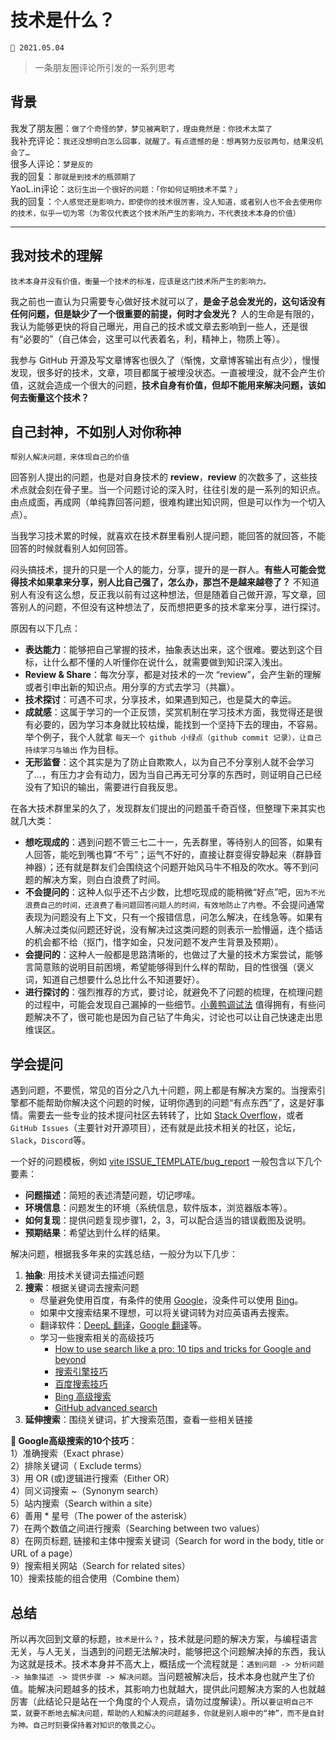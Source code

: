 # 技术是什么？

`📅 2021.05.04`

> 一条朋友圈评论所引发的一系列思考

## 背景

我发了朋友圈：`做了个奇怪的梦，梦见被离职了，理由竟然是：你技术太菜了` \
我补充评论：`我还没想明白怎么回事，就醒了。有点遗憾的是：想再努力反驳两句，结果没机会了…` \
很多人评论：`梦是反的` \
我的回复：`那就是到技术的瓶颈期了` \
YaoL.in评论：`这衍生出一个很好的问题：「你如何证明技术不菜？」` \
我的回复：`个人感觉还是影响力，即使你的技术很厉害，没人知道，或者别人也不会去使用你的技术，似乎一切为零（为零仅代表这个技术所产生的影响力，不代表技术本身的价值）`

---

## 我对技术的理解

`技术本身并没有价值，衡量一个技术的标准，应该是这门技术所产生的影响力。`

我之前也一直认为只需要专心做好技术就可以了，**是金子总会发光的，这句话没有任何问题，但是缺少了一个很重要的前提，何时才会发光？** 人的生命是有限的，我认为能够更快的将自己曝光，用自己的技术或文章去影响到一些人，还是很有“必要的”（自己体会，这里可以代表着名，利，精神上，物质上等）。

我参与 GitHub 开源及写文章博客也很久了（惭愧，文章博客输出有点少），慢慢发现，很多好的技术，文章，项目都属于被埋没状态。一直被埋没，就不会产生价值，这就会造成一个很大的问题，**技术自身有价值，但却不能用来解决问题，该如何去衡量这个技术？**

## 自己封神，不如别人对你称神

`帮别人解决问题，来体现自己的价值`

回答别人提出的问题，也是对自身技术的 **review**，**review** 的次数多了，这些技术点就会刻在骨子里。当一个问题讨论的深入时，往往引发的是一系列的知识点。由点成面，再成网（单纯靠回答问题，很难构建出知识网，但是可以作为一个切入点）。

当我学习技术累的时候，就喜欢在技术群里看别人提问题，能回答的就回答，不能回答的时候就看别人如何回答。

闷头搞技术，提升的只是一个人的能力，分享，提升的是一群人。**有些人可能会觉得技术如果拿来分享，别人比自己强了，怎么办，那岂不是越来越卷了？** 不知道别人有没有这么想，反正我以前有过这种想法，但是随着自己做开源，写文章，回答别人的问题，不但没有这种想法了，反而想把更多的技术拿来分享，进行探讨。

原因有以下几点：

* **表达能力**：能够把自己掌握的技术，抽象表达出来，这个很难。要达到这个目标，让什么都不懂的人听懂你在说什么，就需要做到知识深入浅出。
* **Review & Share**：每次分享，都是对技术的一次 “review”，会产生新的理解或者引申出新的知识点。用分享的方式去学习（共赢）。
* **技术探讨**：可遇不可求，分享技术，如果遇到知己，也是莫大的幸运。
* **成就感**：这属于学习的一个正反馈，奖赏机制在学习技术方面，我觉得还是很有必要的，因为学习本身就比较枯燥，能找到一个坚持下去的理由，不容易。举个例子，我个人就拿 `每天一个 github 小绿点（github commit 记录），让自己持续学习与输出` 作为目标。
* **无形监督**：这个其实是为了防止自欺欺人，以为自己不分享别人就不会学习了...，有压力才会有动力，因为当自己再无可分享的东西时，则证明自己已经没有了知识的输出，需要进行自我反思。

在各大技术群里呆的久了，发现群友们提出的问题虽千奇百怪，但整理下来其实也就几大类：

* **想吃现成的**：遇到问题不管三七二十一，先丢群里，等待别人的回答，如果有人回答，能吃到嘴也算“不亏”；运气不好的，直接让群变得安静起来（群静音神器）；还有就是群友们会围绕这个问题开始风马牛不相及的吹水。等不到问题的解决方案，则白白浪费了时间。
* **不会提问的**：这种人似乎还不占少数，比想吃现成的能稍微“好点”吧，`因为不光浪费自己的时间，还浪费了看问题回答问题人的时间，有效地防止了内卷`。不会提问通常表现为问题没有上下文，只有一个报错信息，问怎么解决，在线急等。如果有人解决过类似问题还好说，没有解决过这类问题的则表示一脸懵逼，连个插话的机会都不给（抠门，惜字如金，只发问题不发产生背景及预期）。
* **会提问的**：这种人一般都是思路清晰的，也做过了大量的技术方案尝试，能够言简意赅的说明目前困境，希望能够得到什么样的帮助，目的性很强（褒义词，知道自己想要什么总比什么不知道要好）。
* **进行探讨的**：强烈推荐的方式，要讨论，就避免不了问题的梳理，在梳理问题的过程中，可能会发现自己漏掉的一些细节。[小黄鸭调试法](https://baike.baidu.com/item/%E5%B0%8F%E9%BB%84%E9%B8%AD%E8%B0%83%E8%AF%95%E6%B3%95/16569594) 值得拥有，有些问题解决不了，很可能也是因为自己钻了牛角尖，讨论也可以让自己快速走出思维误区。

## 学会提问

遇到问题，不要慌，常见的百分之八九十问题，网上都是有解决方案的。当搜索引擎都不能帮助你解决这个问题的时候，证明你遇到的问题“有点东西”了，这是好事情。需要去一些专业的技术提问社区去转转了，比如 [Stack Overflow](https://stackoverflow.com)，或者 `GitHub Issues`（主要针对开源项目），还有就是此技术相关的社区，论坛，`Slack`，`Discord`等。

一个好的问题模板，例如 [vite ISSUE_TEMPLATE/bug_report](https://github.com/vitejs/vite/blob/main/.github/ISSUE_TEMPLATE/bug_report.yml) 一般包含以下几个要素：

* **问题描述**：简短的表述清楚问题，切记啰嗦。
* **环境信息**：问题发生的环境（系统信息，软件版本，浏览器版本等）。
* **如何复现**：提供问题复现步骤1，2，3，可以配合适当的错误截图及说明。
* **预期结果**：希望达到什么样的结果。

解决问题，根据我多年来的实践总结，一般分为以下几步：

1. **抽象**: 用技术关键词去描述问题
2. **搜索**：根据关键词去搜索问题
   * 尽量避免使用百度，有条件的使用 [Google](https://www.google.com)，没条件可以使用 [Bing](https://www.bing.com)。
   * 如果中文搜索结果不理想，可以将关键词转为对应英语再去搜索。
   * 翻译软件：[DeepL 翻译](https://www.deepl.com)，[Google 翻译](https://translate.google.cn)等。
   * 学习一些搜索相关的高级技巧
     * [How to use search like a pro: 10 tips and tricks for Google and beyond](https://www.theguardian.com/technology/2016/jan/15/how-to-use-search-like-a-pro-10-tips-and-tricks-for-google-and-beyond)
     * [搜索引擎技巧](https://baike.baidu.com/item/%E6%90%9C%E7%B4%A2%E5%BC%95%E6%93%8E%E6%8A%80%E5%B7%A7)
     * [百度搜索技巧](https://jingyan.baidu.com/article/0964eca24b71978285f536f4.html)
     * [Bing 高级搜索](http://help.bing.microsoft.com/apex/index/18/zh-CHS/10002)
     * [GitHub advanced search](https://github.com/search/advanced)
3. **延伸搜索**：围绕关键词，扩大搜索范围，查看一些相关链接

**🎉 Google高级搜索的10个技巧**：\
1）准确搜索（Exact phrase）\
2）排除关键词（ Exclude terms）\
3）用 OR (或)逻辑进行搜索（Either OR）\
4）同义词搜索 ~（Synonym search）\
5）站内搜索（Search within a site）\
6）善用 * 星号（The power of the asterisk）\
7）在两个数值之间进行搜索（Searching between two values）\
8）在网页标题, 链接和主体中搜索关键词（Search for word in the body, title or URL of a page）\
9）搜索相关网站（Search for related sites）\
10）搜索技能的组合使用（Combine them）

## 总结

所以再次回到文章的标题，`技术是什么？`，技术就是问题的解决方案，与编程语言无关，与人无关，当遇到的问题无法解决时，能够把这个问题解决掉的东西，我认为这就是技术。技术本身并不高大上，概括成一个流程就是：`遇到问题 -> 分析问题 -> 抽象描述 -> 提供步骤 -> 解决问题`。当问题被解决后，技术本身也就产生了价值。能解决问题越多的技术，其影响力也就越大，提供此问题解决方案的人也就越厉害（此结论只是站在一个角度的个人观点，请勿过度解读）。所以`要证明自己不菜，就要不断地去解决问题，帮助的人和解决的问题越多，你就是别人眼中的“神”，而不是自封为神。自己时刻要保持着对知识的敬畏之心`。
